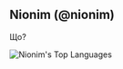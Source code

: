 ## Nionim (@nionim)
<p>Що?</p>

![Nionim's Top Languages](https://github-readme-stats.vercel.app/api/top-langs/?username=Nionim&theme=dracula&show_icons=true&hide_border=false&layout=compact)
